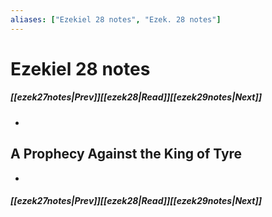 ```yaml
---
aliases: ["Ezekiel 28 notes", "Ezek. 28 notes"]
---
```

# Ezekiel 28 notes
##### <span class=arrow-left></span>[[ezek27notes|Prev]]<span class=navigation-separator></span>[[ezek28|Read]]<span class=navigation-separator></span>[[ezek29notes|Next]]<span class=arrow-right></span>
- 
## A Prophecy Against the King of Tyre
- 
##### <span class=arrow-left></span>[[ezek27notes|Prev]]<span class=navigation-separator></span>[[ezek28|Read]]<span class=navigation-separator></span>[[ezek29notes|Next]]<span class=arrow-right></span>